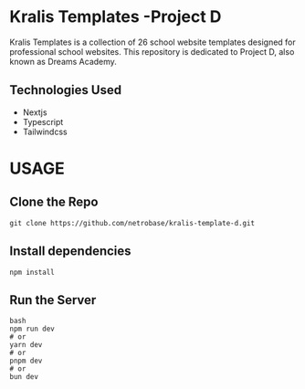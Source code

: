 # Kralis Templates -Project D

Kralis Templates is a collection of 26 school website templates designed for professional school websites. This repository is dedicated to Project D, also known as Dreams Academy.


## Technologies Used

* Nextjs
* Typescript
* Tailwindcss

# USAGE

## Clone the Repo


```
git clone https://github.com/netrobase/kralis-template-d.git
```

## Install dependencies
```
npm install
```

## Run the Server
```
bash
npm run dev
# or
yarn dev
# or
pnpm dev
# or
bun dev
```




